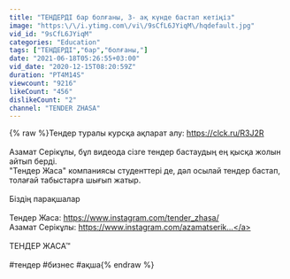 ```yaml
---
title: "ТЕНДЕРДІ бар болғаны, 3- ақ күнде бастап кетіңіз"
image: "https:\/\/i.ytimg.com\/vi\/9sCfL6JYiqM\/hqdefault.jpg"
vid_id: "9sCfL6JYiqM"
categories: "Education"
tags: ["ТЕНДЕРДІ","бар","болғаны,"]
date: "2021-06-18T05:26:55+03:00"
vid_date: "2020-12-15T08:20:59Z"
duration: "PT4M14S"
viewcount: "9216"
likeCount: "456"
dislikeCount: "2"
channel: "TENDER ZHASA"
---
```

{% raw %}Тендер туралы курсқа ақпарат алу:  <a rel="nofollow" target="blank" href="https://clck.ru/R3J2R">https://clck.ru/R3J2R</a><br /><br />Азамат Серікұлы, бұл видеода сізге тендер бастаудың ең қысқа жолын айтып берді.<br />&quot;Тендер Жаса&quot; компаниясы студенттері де, дәл осылай тендер бастап, толағай табыстарға шығып жатыр.<br /><br />Біздің парақшалар<br /><br />Тендер Жаса: <a rel="nofollow" target="blank" href="https://www.instagram.com/tender_zhasa/">https://www.instagram.com/tender_zhasa/</a><br />Азамат Серікұлы: <a rel="nofollow" target="blank" href="https://www.instagram.com/azamatserik...">https://www.instagram.com/azamatserik...</a><br /><br />ТЕНДЕР ЖАСА™<br /><br />#тендер #бизнес #ақша{% endraw %}
